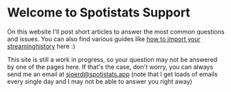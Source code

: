 # Welcome to Spotistats Support

On this website I'll post short articles to answer the most common questions and issues. You can also find various guides like [how to import your streaminghistory](/import/guide) here :)

This site is still a work in progress, so your question may not be answered by one of the pages here. If that's the case, don't worry, you can always send me an email at [sjoerd@spotistats.app](mailto:sjoerd@spotistats.app) (note that I get loads of emails every single day and I may not be able to answer you right away)


